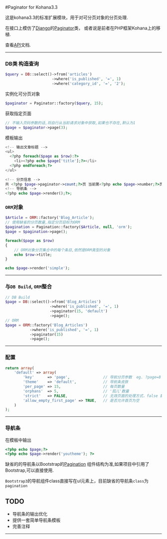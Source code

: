 #Paginator for Kohana3.3

这是kohana3.3的标准扩展模块，用于对可分页对象的分页处理.

在接口上模仿了[Django](https://www.djangoproject.com/)的[Paginator](https://docs.djangoproject.com/en/1.5/topics/pagination/)类，
或者说是前者在PHP框架Kohana上的移植.

查看[API](https://github.com/isme-sun/paginator/blob/master/API.md)文档.


------------------------------------------------------------------------------
### DB类 构造查询 

~~~ php
$query = DB::select()->from('articles')
                     ->where('is_published', '=', 1)
                     ->where('category_id', '=', '2');
~~~

实例化可分页对象

~~~ php
$paginator = Paginator::factory($query, 15);
~~~

获取指定页面

~~~ php
// 不输入页码参数的话,将自行从当前请求对象中获取,如果也不存在,默认为1
$page = $paginator->page(3);  
~~~

模板输出

~~~ php
<!-- 输出文章标题 -->
<ul>
  <?php foreach($page as $row):?> 
    <li><?php echo $page['title'];?></li>
  <?php endforeach;?>
</ul>
    
<!-- 分页信息 -->
共 <?php $page->paginator->count;?>页 当前第<?php echo $page->number;?>页
<!-- 导航条 -->
<?php echo $page->render();?>;
~~~

### `ORM`对象

~~~ php
$Article = ORM::factory('Blog_Article');
// 使用缺省的分页数量,指定分页目标为ORM
$pagination = Pagination::factory($Article, null, 'orm'); 
$page = $pagination->page();

foreach($page as $row) 
{
    // ORM对象分页集合中的每个条目,依然是ORM类型的对象
    echo $row->title;    
}

echo $page->render('simple');
~~~

------------------------------------------------------------------------------
### 与`DB Build`, `ORM`整合

~~~ php
// DB Build
$page = DB::select()->from('Blog_Articles')
                    ->where('is_published', '=', 1)
                    ->paginator(15, 'default')
                    ->page();
// ORM
$page = ORM::factory('Blog_Articles')
           ->where('is_published', '=', 1)
           ->paginator(15)
           ->page();
~~~

------------------------------------------------------------------------------
### 配置

~~~ php
return array(
    'default' => array(
        'key'      => 'page',               // 导航分页参数  eg. ?page=8
        'theme'    => 'default',            // 导航条皮肤
        'per_page' => 15,                   // 每页数量
        'orphans'  => 5,                    // '孤儿'数量
        'strict'   => FALSE,                // 无效页面的处理方式，false 静默
        'allow_empty_first_page' => TRUE,   // 是否允许首页为空
    ) 
);
~~~

------------------------------------------------------------------------------
### 导航条

在模板中输出

~~~ php
<?php echo $page;?>
<?php echo $page->render('youtheme'); ?>
~~~

缺省的的导航条以Bootstrap的[Pagination](http://twitter.github.io/bootstrap/components.html#pagination)
组件结构为准,如果项目中引用了Bootstrap,可以直接使用.

`Bootstrap3`的导航组件class直接写在ul元素上，目前缺省的导航条`class`为`pagination`

## TODO

- 导航条的输出优化
- 提供一套简单导航条模板
- 完善注释

------------------------------------------------------------------------------
